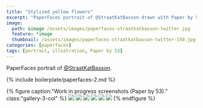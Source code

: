 ```yaml
---
title: "Stylized yellow flowers"
excerpt: "PaperFaces portrait of @StraatKatBasson drawn with Paper by 53 on an iPad."
image: 
  path: &image /assets/images/paperfaces-straatkatbasson-twitter.jpg 
  feature: *image
  thumbnail: /assets/images/paperfaces-straatkatbasson-twitter-150.jpg
categories: [paperfaces]
tags: [portrait, illustration, Paper by 53]
---
```


PaperFaces portrait of [@StraatKatBasson](https://twitter.com/StraatKatBasson).

{% include boilerplate/paperfaces-2.md %}

{% figure caption:"Work in progress screenshots (Paper by 53)." class:"gallery-3-col" %}
[![](/assets/images/paperfaces-straatkatbasson-process-1-600.jpg)](/assets/images/paperfaces-straatkatbasson-process-1-lg.jpg)
[![](/assets/images/paperfaces-straatkatbasson-process-2-600.jpg)](/assets/images/paperfaces-straatkatbasson-process-2-lg.jpg)
[![](/assets/images/paperfaces-straatkatbasson-process-3-600.jpg)](/assets/images/paperfaces-straatkatbasson-process-3-lg.jpg)
[![](/assets/images/paperfaces-straatkatbasson-process-4-600.jpg)](/assets/images/paperfaces-straatkatbasson-process-4-lg.jpg)
[![](/assets/images/paperfaces-straatkatbasson-process-5-600.jpg)](/assets/images/paperfaces-straatkatbasson-process-5-lg.jpg)
[![](/assets/images/paperfaces-straatkatbasson-process-6-600.jpg)](/assets/images/paperfaces-straatkatbasson-process-6-lg.jpg)
{% endfigure %}

